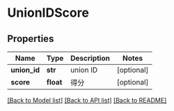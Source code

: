 # UnionIDScore

## Properties
Name | Type | Description | Notes
------------ | ------------- | ------------- | -------------
**union_id** | **str** | union ID | [optional] 
**score** | **float** | 得分 | [optional] 

[[Back to Model list]](../README.md#documentation-for-models) [[Back to API list]](../README.md#documentation-for-api-endpoints) [[Back to README]](../README.md)


